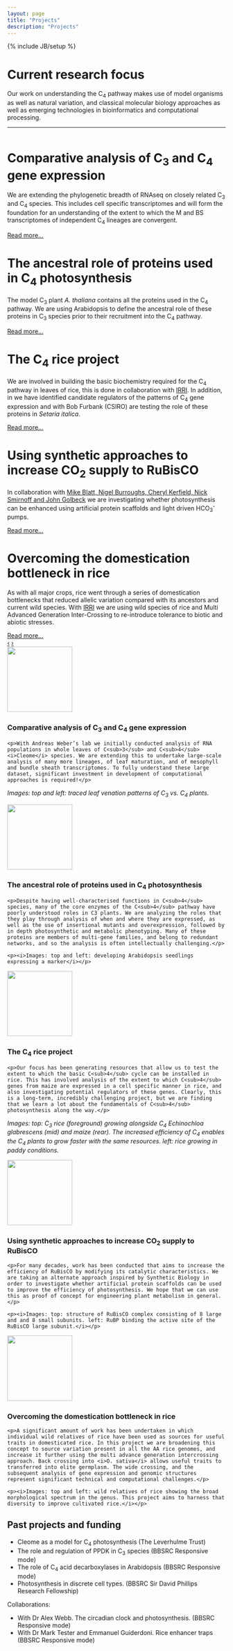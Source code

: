 ```yaml
---
layout: page
title: "Projects"
description: "Projects"
---
```

{% include JB/setup %}

# Current research focus

Our work on understanding the C<sub>4</sub> pathway makes use of model organisms as well as natural variation, and classical molecular biology approaches as well as emerging technologies in bioinformatics and computational processing.

----

<!-- carousel -->
<div id="myCarousel" class="carousel slide">
  <div class="carousel-inner">
    <div class="item active">
      <img src="../assets/projects/evolution.png" alt="">
      <div class="container">
        <div class="carousel-caption">
          <h1>Comparative analysis of C<sub>3</sub> and C<sub>4</sub> gene expression</h1>
          <p class="lead">We are extending the phylogenetic breadth of RNAseq on closely related C<sub>3</sub> and C<sub>4</sub> species. This includes cell specific transcriptomes and will form the foundation for an understanding of the extent to which the M and BS transcriptomes of independent C<sub>4</sub> lineages are convergent.</p>
          <a class="btn btn-info" href="#comparative">Read more...</a>
        </div>
      </div>
    </div>
    <div class="item">
      <img src="../assets/projects/evolution2.png" alt="">
      <div class="container">
        <div class="carousel-caption">
          <h1>The ancestral role of proteins used in C<sub>4</sub> photosynthesis</h1>
          <p class="lead">The model C<sub>3</sub> plant <i>A. thaliana</i> contains all the proteins used in the C<sub>4</sub> pathway. We are using Arabidopsis to define the ancestral role of these proteins in C<sub>3</sub> species prior to their recruitment into the C<sub>4</sub> pathway.</p>
          <a class="btn btn-info" href="#ancestral">Read more...</a>
        </div>
      </div>
    </div>
    <div class="item">
      <img src="../assets/projects/c4_rice_project.png" alt="">
      <div class="container">
        <div class="carousel-caption">
          <h1>The C<sub>4</sub> rice project</h1>
          <p class="lead">We are involved in building the basic biochemistry required for the C<sub>4</sub> pathway in leaves of rice, this is done in collaboration with <a href="http://photosynthome.irri.org/C4rice/index.php/">IRRI</a>. In addition, in we have identified candidate regulators of the patterns of C<sub>4</sub> gene expression and with Bob Furbank (CSIRO) are testing the role of these proteins in <i>Setaria italica</i>.</p>
          <a class="btn btn-info" href="#c4rice">Read more...</a>
        </div>
      </div>
    </div>
    <div class="item">
      <img src="../assets/projects/rubisco.png" alt="">
      <div class="container">
        <div class="carousel-caption">
          <h1>Using synthetic approaches to increase CO<sub>2</sub> supply to RuBisCO</h1>
          <p class="lead">In collaboration with <a href="http://www.psrg.org.uk/">Mike Blatt, Nigel Burroughs, Cheryl Kerfield, Nick Smirnoff and John Golbeck</a> we are investigating whether photosynthesis can be enhanced using artificial protein scaffolds and light driven HCO<sub>3</sub><sup>-</sup> pumps.</p>
          <a class="btn btn-info" href="#rubiso">Read more...</a>
        </div>
      </div>
    </div>
    <div class="item">
      <img src="../assets/projects/wild_rices.png" alt="">
      <div class="container">
        <div class="carousel-caption">
          <h1>Overcoming the domestication bottleneck in rice</h1>
          <p class="lead">As with all major crops, rice went through a series of domestication bottlenecks
    that reduced allelic variation compared with its ancestors and current wild species.
    With <a href="http://photosynthome.irri.org/C4rice/index.php/">IRRI</a> we are using wild species of rice and Multi Advanced Generation Inter-Crossing to re-introduce tolerance to biotic and abiotic stresses.</p>
          <a class="btn btn-info" href="#wildrice">Read more...</a>
        </div>
      </div>
    </div>
  </div>
  <a class="left carousel-control" href="#myCarousel" data-slide="prev">&lsaquo;</a>
  <a class="right carousel-control" href="#myCarousel" data-slide="next">&rsaquo;</a>
</div>
<!-- end of carousel -->

<div class="well media">
  <img class="media-object pull-left img-rounded" src="../assets/projects/evolutio_small.png" style="width:150px; height:150px;">
  <a name='comparative' style='position:relative; top:-75px;'>&nbsp;</a>
  <div class="media-body">
    <h3 class="media-heading">Comparative analysis of C<sub>3</sub> and C<sub>4</sub> gene expression</h3>

    <p>With Andreas Weber’s lab we initially conducted analysis of RNA populations in whole leaves of C<sub>3</sub> and C<sub>4</sub> <i>Cleome</i> species. We are extending this to undertake large-scale analysis of many more lineages, of leaf maturation, and of mesophyll and bundle sheath transcriptomes. To fully understand these large dataset, significant investment in development of computational approaches is required!</p>

   <p><i>Images: top and left: traced leaf venation patterns of C<sub>3</sub> vs. C<sub>4</sub> plants.</i></p>
  </div>
</div>

<div class="well media">
  <img class="media-object pull-left img-rounded" src="../assets/projects/evolution2_small.png" style="width:150px; height:150px;">
  <a name='ancestral' style='position:relative; top:-75px;'>&nbsp;</a>
  <div class="media-body">
    <h3>The ancestral role of proteins used in C<sub>4</sub> photosynthesis</h3>

    <p>Despite having well-characterised functions in C<sub>4</sub> species, many of the core enzymes of the C<sub>4</sub> pathway have poorly understood roles in C3 plants. We are analyzing the roles that they play through analysis of when and where they are expressed, as well as the use of insertional mutants and overexpression, followed by in depth photosynthetic and metabolic phenotyping. Many of these proteins are members of multi-gene families, and belong to redundant networks, and so the analysis is often intellectually challenging.</p>

    <p><i>Images: top and left: developing Arabidopsis seedlings expressing a marker</i></p>
  </div>
</div>

<div class="well media">
  <img class="media-object pull-left img-rounded" src="../assets/projects/rice_thumb.jpg" style="width:150px; height:150px;">
  <a name='c4rice' style='position:relative; top:-75px;'>&nbsp;</a>
  <div class="media-body">
    <h3>The C<sub>4</sub> rice project</h3>

    <p>Our focus has been generating resources that allow us to test the extent to which the basic C<sub>4</sub> cycle can be installed in rice. This has involved analysis of the extent to which C<sub>4</sub> genes from maize are expressed in a cell specific manner in rice, and also investigating potential regulators of these genes. Clearly, this is a long-term, incredibly challenging project, but we are finding that we learn a lot about the fundamentals of C<sub>4</sub> photosynthesis along the way.</p>

   <p><i>Images: top: C<sub>3</sub> rice (foreground) growing alongside C<sub>4</sub> Echinochloa glabrescens (mid) and maize (rear). The increased efficiency of C<sub>4</sub> enables the C<sub>4</sub> plants to grow faster with the same resources. left: rice growing in paddy conditions.</i></p>
  </div>
</div>

<div class="well media">
  <img class="media-object pull-left img-rounded" src="../assets/projects/rubisco_small.png" style="width:150px; height:150px;">
  <a name='rubisco' style='position:relative; top:-75px;'>&nbsp;</a>
  <div class="media-body">
    <h3>Using synthetic approaches to increase CO<sub>2</sub> supply to RuBisCO</h3>

    <p>For many decades, work has been conducted that aims to increase the efficiency of RuBisCO by modifying its catalytic characteristics. We are taking an alternate approach inspired by Synthetic Biology in order to investigate whether artificial protein scaffolds can be used to improve the efficiency of photosynthesis. We hope that we can use this as proof of concept for engineering plant metabolism in general.</p>

    <p><i>Images: top: structure of RuBisCO complex consisting of 8 large and and 8 small subunits. left: RuBP binding the active site of the RuBisCO large subunit.</i></p>
  </div>
</div>
<div class="well media">
  <img class="media-object pull-left img-rounded" src="../assets/projects/wild_rices.jpg" style="width:150px; height:150px;">
  <a name='wildrice' style='position:relative; top:-75px;'>&nbsp;</a>
  <div class="media-body">
    <h3>Overcoming the domestication bottleneck in rice</h3>

    <p>A significant amount of work has been undertaken in which individual wild relatives of rice have been used as sources for useful traits in domesticated rice. In this project we are broadening this concept to source variation present in all the AA rice genomes, and increase it further using the multi advance generation intercrossing approach. Back crossing into <i>O. sativa</i> allows useful traits to transferred into elite germplasm. The wide crossing, and the subsequent analysis of gene expression and genomic structures represent significant technical and computational challenges.</p>

    <p><i>Images: top and left: wild relatives of rice showing the broad morphological spectrum in the genus. This project aims to harness that diversity to improve cultivated rice.</i></p>
  </div>
</div>

## Past projects and funding

- Cleome as a model for C<sub>4</sub> photosynthesis (The Leverhulme Trust)
- The role and regulation of PPDK in C<sub>3</sub> species (BBSRC Responsive mode)
- The role of C<sub>4</sub> acid decarboxylases in Arabidopsis (BBSRC Responsive mode)
- Photosynthesis in discrete cell types. (BBSRC Sir David Phillips Research Fellowship)

Collaborations:

- With Dr Alex Webb. The circadian clock and photosynthesis. (BBSRC Responsive mode)
- With Dr Mark Tester and Emmanuel Guiderdoni. Rice enhancer traps (BBSRC Responsive mode)
